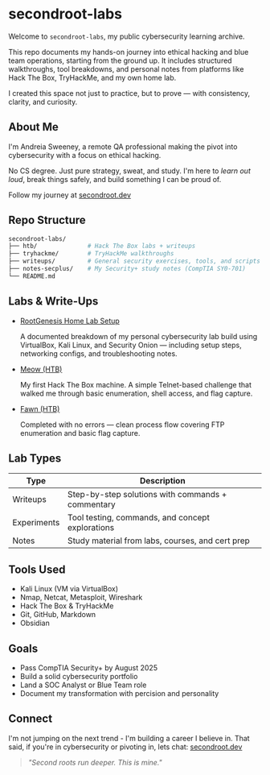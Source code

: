 # secondroot-labs

Welcome to `secondroot-labs`, my public cybersecurity learning archive.

This repo documents my hands-on journey into ethical hacking and blue team operations, starting from the ground up.  It includes structured walkthroughs, tool breakdowns, and personal notes from platforms like Hack The Box, TryHackMe, and my own home lab.

I created this space not just to practice, but to prove — with consistency, clarity, and curiosity.



## About Me

I'm Andreia Sweeney, a remote QA professional making the pivot into cybersecurity with a focus on ethical hacking.

No CS degree. Just pure strategy, sweat, and study. I'm here to *learn out loud*, break things safely, and build something I can be proud of.  


Follow my journey at [secondroot.dev](https://secondroot.dev)



## Repo Structure

```bash
secondroot-labs/
├── htb/              # Hack The Box labs + writeups
├── tryhackme/        # TryHackMe walkthroughs
├── writeups/         # General security exercises, tools, and scripts
├── notes-secplus/    # My Security+ study notes (CompTIA SY0-701)
└── README.md
```

## Labs & Write-Ups

- [RootGenesis Home Lab Setup](./write-ups/rootgenesis-lab.md)
    
  A documented breakdown of my personal cybersecurity lab build using VirtualBox, Kali Linux, and Security Onion — including setup steps, networking configs, and troubleshooting notes.

- [Meow (HTB)](.HTB/meow/meow.md)
  
  My first Hack The Box machine. A simple Telnet-based challenge that walked me through basic enumeration, shell access, and flag capture.  

- [Fawn (HTB)](./HTB/fawn/README.md)
  
  Completed with no errors — clean process flow covering FTP enumeration and basic flag capture.

## Lab Types

| Type         | Description                                      |
|--------------|--------------------------------------------------|
| Writeups   | Step-by-step solutions with commands + commentary|
| Experiments| Tool testing, commands, and concept explorations |
| Notes      | Study material from labs, courses, and cert prep  |


## Tools Used
- Kali Linux (VM via VirtualBox)
- Nmap, Netcat, Metasploit, Wireshark
- Hack The Box & TryHackMe
- Git, GitHub, Markdown
- Obsidian

## Goals 
- Pass CompTIA Security+ by August 2025
- Build a solid cybersecurity portfolio
- Land a SOC Analyst or Blue Team role
- Document my transformation with percision and personality

## Connect
I'm not jumping on the next trend - I'm building a career I believe in. 
That said, if you're in cybersecurity or pivoting in, lets chat: [secondroot.dev](https://secondroot.dev)



> *"Second roots run deeper. This is mine."*
